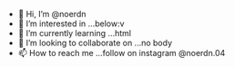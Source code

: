 - 👋 Hi, I’m @noerdn
- 👀 I’m interested in ...below:v
- 🌱 I’m currently learning ...html
- 💞️ I’m looking to collaborate on ...no body
- 📫 How to reach me ...follow on instagram @noerdn.04

<!---
noerdn/noerdn is a ✨ special ✨ repository because its `README.md` (this file) appears on your GitHub profile.
You can click the Preview link to take a look at your changes.
--->
